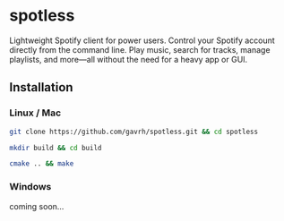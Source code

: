 # spotless
Lightweight Spotify client for power users.
Control your Spotify account directly from the command line.
Play music, search for tracks, manage playlists, and more—all
without the need for a heavy app or GUI.

## Installation

### Linux / Mac
```bash
git clone https://github.com/gavrh/spotless.git && cd spotless

mkdir build && cd build

cmake .. && make
```

### Windows
coming soon...

